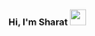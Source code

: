 ### Hi, I'm Sharat <img src="https://github.com/TheDudeThatCode/TheDudeThatCode/blob/master/Assets/Hi.gif" width="29px">

